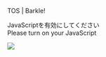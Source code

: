TOS | Barkle!

JavaScriptを有効にしてください  
Please turn on your JavaScript

![](/static-assets/splash.png?1730660171461)